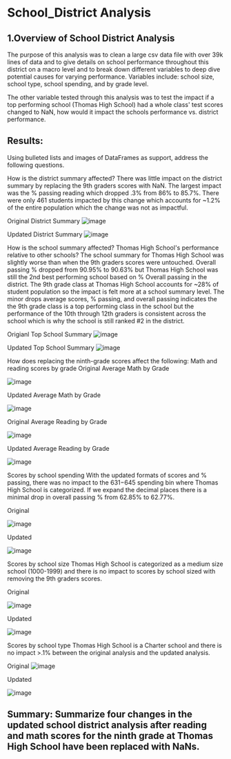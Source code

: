 # School_District Analysis
## 1.Overview of School District Analysis
The purpose of this analysis was to clean a large csv data file with over 39k lines of data and to give details on school performance throughout this district on a macro level and to break down different variables to deep dive potential causes for varying performance. Variables include: school size, school type, school spending, and by grade level. 

The other variable tested through this analysis was to test the impact if a top performing school (Thomas High School) had a whole class' test scores changed to NaN, how would it impact the schools performance vs. district performance.


## Results: 
 Using bulleted lists and images of DataFrames as support, address the following questions.

How is the district summary affected?
There was little impact on the district summary by replacing the 9th graders scores with NaN.  The largest impact was the % passing reading which dropped .3% from 86% to 85.7%.  There were only 461 students impacted by this change which accounts for ~1.2% of the entire population which the change was not as impactful.

Original District Summary
![image](https://user-images.githubusercontent.com/107078763/177802891-76f5f8a5-194a-4df3-b665-10e39f3fdd4f.png)

Updated District Summary
![image](https://user-images.githubusercontent.com/107078763/177803301-72cd185b-d4f8-4487-84e1-3931557c7c74.png)

How is the school summary affected? Thomas High School's performance relative to other schools?
The school summary for Thomas High School was slightly worse than when the 9th graders scores were untouched. Overall passing % dropped from 90.95% to 90.63% but Thomas High School was still the 2nd best performing school based on % Overall passing in the district.  The 9th grade class at Thomas High School accounts for ~28% of student population so the impact is felt more at a school summary level.  The minor drops average scores, % passing, and overall passing indicates the the 9th grade class is a top performing class in the school but the performance of the 10th through 12th graders is consistent across the school which is why the school is still ranked #2 in the district.

Origianl Top School Summary
![image](https://user-images.githubusercontent.com/107078763/177804782-334af187-ca66-4619-a619-d599c86b8a1b.png)

Updated Top School Summary
![image](https://user-images.githubusercontent.com/107078763/177805037-862e73b5-8142-4aa3-aae2-8571b0d6e28f.png)


How does replacing the ninth-grade scores affect the following:
Math and reading scores by grade
Original Average Math by Grade

![image](https://user-images.githubusercontent.com/107078763/177808232-f7594a77-8ca5-47ed-b698-8d722698c43c.png)

Updated Average Math by Grade

![image](https://user-images.githubusercontent.com/107078763/177808528-78eca2d0-bad3-44b0-8933-414bf0f13a37.png)


Original Average Reading by Grade


![image](https://user-images.githubusercontent.com/107078763/177809410-6d8609ac-6638-4a3b-9fce-9ef81127094b.png)


Updated Average Reading by Grade


![image](https://user-images.githubusercontent.com/107078763/177809589-de9bdf77-6df4-4957-a883-d84ce90bd637.png)


Scores by school spending
With the updated formats of scores and % passing, there was no impact to the $631-$645 spending bin where Thomas High School is categorized.  If we expand the decimal places there is a minimal drop in overall passing % from 62.85% to 62.77%.

Original 

![image](https://user-images.githubusercontent.com/107078763/177811724-613cd6aa-73ff-4950-bb9b-5cfacd6e15a1.png)

Updated

![image](https://user-images.githubusercontent.com/107078763/177812072-42140b4d-6007-41b0-ab86-f47ede04bdca.png)

Scores by school size
Thomas High School is categorized as a medium size school (1000-1999) and there is no impact to scores by school sized with removing the 9th graders scores.

Original

![image](https://user-images.githubusercontent.com/107078763/177813579-12c97530-7825-4ead-b9d2-b71f0b8b7f40.png)


Updated

![image](https://user-images.githubusercontent.com/107078763/177813330-ae2cbf3f-2d52-462d-b241-e334a2cd17be.png)




Scores by school type
Thomas High School is a Charter school and there is no impact >.1% between the original analysis and the updated analysis.

Original
![image](https://user-images.githubusercontent.com/107078763/177814114-bc3b34c2-3069-4b86-9595-799d63d11ea2.png)

Updated

![image](https://user-images.githubusercontent.com/107078763/177814269-e49864fa-7963-4971-aff4-cedbd7c7f994.png)


## Summary: Summarize four changes in the updated school district analysis after reading and math scores for the ninth grade at Thomas High School have been replaced with NaNs.
